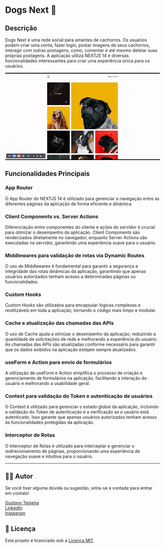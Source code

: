 # Dogs Next 🐶

## Descrição
Dogs Next é uma rede social para amantes de cachorros. Os usuários podem criar uma conta, fazer login, postar imagens de seus cachorros, interagir com outras postagens, como, comentar e até mesmo deletar suas próprias postagens. A aplicação utiliza NEXTJS 14 e diversas funcionalidades interessantes para criar uma experiência única para os usuários.

![Dogs Next Demo](https://raw.githubusercontent.com/taylosstls/origamid-nextjs/main/dogsnext-project.gif)

## Funcionalidades Principais

### App Router
O App Router do NEXTJS 14 é utilizado para gerenciar a navegação entre as diferentes páginas da aplicação de forma eficiente e dinâmica.

### Client Components vs. Server Actions
Diferenciação entre componentes do cliente e ações do servidor é crucial para otimizar o desempenho da aplicação. Client Components são renderizados diretamente no navegador, enquanto Server Actions são executadas no servidor, garantindo uma experiência suave para o usuário.

### Middlewares para validação de rotas via Dynamic Routes
O uso de Middlewares é fundamental para garantir a segurança e integridade das rotas dinâmicas da aplicação, garantindo que apenas usuários autorizados tenham acesso a determinadas páginas ou funcionalidades.

### Custom Hooks
Custom Hooks são utilizados para encapsular lógicas complexas e reutilizáveis em toda a aplicação, tornando o código mais limpo e modular.

### Cache e atualização das chamadas das APIs
O uso de Cache ajuda a otimizar o desempenho da aplicação, reduzindo a quantidade de solicitações de rede e melhorando a experiência do usuário. As chamadas das APIs são atualizadas conforme necessário para garantir que os dados exibidos na aplicação estejam sempre atualizados.

### useForm e Action para envio de formulários
A utilização de useForm e Action simplifica o processo de criação e gerenciamento de formulários na aplicação, facilitando a interação do usuário e melhorando a usabilidade geral.

### Context para validação do Token e autenticação de usuários
O Context é utilizado para gerenciar o estado global da aplicação, incluindo a validação do Token de autenticação e a verificação se o usuário está autenticado. Isso garante que apenas usuários autorizados tenham acesso às funcionalidades protegidas da aplicação.

### Interceptor de Rotas
O Interceptor de Rotas é utilizado para interceptar e gerenciar o redirecionamento de páginas, proporcionando uma experiência de navegação suave e intuitiva para o usuário.


---

## 👨‍💻 Autor
Se você tiver alguma dúvida ou sugestão, sinta-se à vontade para entrar em contato!

[Gustavo Teixeira](https://github.com/taylosstls)  
[LinkedIn](https://www.linkedin.com/in/gustavoteixeiralgnt/)  
[Instagram](https://www.instagram.com/gustavo.lgnt/)

## 📄 Licença

Este projeto é licenciado sob a [Licença MIT](https://opensource.org/licenses/MIT).
